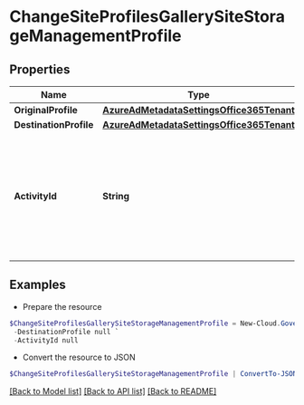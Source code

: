 # ChangeSiteProfilesGallerySiteStorageManagementProfile
## Properties

Name | Type | Description | Notes
------------ | ------------- | ------------- | -------------
**OriginalProfile** | [**AzureAdMetadataSettingsOffice365Tenant**](AzureAdMetadataSettingsOffice365Tenant.md) |  | [optional] 
**DestinationProfile** | [**AzureAdMetadataSettingsOffice365Tenant**](AzureAdMetadataSettingsOffice365Tenant.md) |  | [optional] 
**ActivityId** | **String** | An unique identifier for the activity which can be used to find configuration in the dynamic service if it is assign by IT | [optional] 

## Examples

- Prepare the resource
```powershell
$ChangeSiteProfilesGallerySiteStorageManagementProfile = New-Cloud.Governance.ClientChangeSiteProfilesGallerySiteStorageManagementProfile  -OriginalProfile null `
 -DestinationProfile null `
 -ActivityId null
```

- Convert the resource to JSON
```powershell
$ChangeSiteProfilesGallerySiteStorageManagementProfile | ConvertTo-JSON
```

[[Back to Model list]](../README.md#documentation-for-models) [[Back to API list]](../README.md#documentation-for-api-endpoints) [[Back to README]](../README.md)

